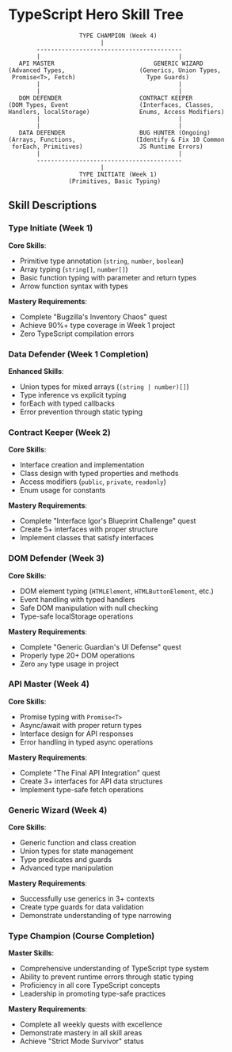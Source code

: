 # TypeScript Hero Skill Tree

```
                    TYPE CHAMPION (Week 4)
                          |
        -----------------------------------------
        |                                       |
   API MASTER                            GENERIC WIZARD
(Advanced Types,                     (Generics, Union Types,
 Promise<T>, Fetch)                    Type Guards)
        |                                       |
        |                                       |
   DOM DEFENDER                      CONTRACT KEEPER
(DOM Types, Event                    (Interfaces, Classes,
Handlers, localStorage)              Enums, Access Modifiers)
        |                                       |
        |                                       |
   DATA DEFENDER                     BUG HUNTER (Ongoing)
(Arrays, Functions,                 (Identify & Fix 10 Common
 forEach, Primitives)                JS Runtime Errors)
        |                                       |
        -----------------------------------------
                          |
                    TYPE INITIATE (Week 1)
                 (Primitives, Basic Typing)
```

## Skill Descriptions

### Type Initiate (Week 1)

**Core Skills**:

- Primitive type annotation (`string`, `number`, `boolean`)
- Array typing (`string[]`, `number[]`)
- Basic function typing with parameter and return types
- Arrow function syntax with types

**Mastery Requirements**:

- Complete "Bugzilla's Inventory Chaos" quest
- Achieve 90%+ type coverage in Week 1 project
- Zero TypeScript compilation errors

### Data Defender (Week 1 Completion)

**Enhanced Skills**:

- Union types for mixed arrays (`(string | number)[]`)
- Type inference vs explicit typing
- forEach with typed callbacks
- Error prevention through static typing

### Contract Keeper (Week 2)

**Core Skills**:

- Interface creation and implementation
- Class design with typed properties and methods
- Access modifiers (`public`, `private`, `readonly`)
- Enum usage for constants

**Mastery Requirements**:

- Complete "Interface Igor's Blueprint Challenge" quest
- Create 5+ interfaces with proper structure
- Implement classes that satisfy interfaces

### DOM Defender (Week 3)

**Core Skills**:

- DOM element typing (`HTMLElement`, `HTMLButtonElement`, etc.)
- Event handling with typed handlers
- Safe DOM manipulation with null checking
- Type-safe localStorage operations

**Mastery Requirements**:

- Complete "Generic Guardian's UI Defense" quest
- Properly type 20+ DOM operations
- Zero `any` type usage in project

### API Master (Week 4)

**Core Skills**:

- Promise typing with `Promise<T>`
- Async/await with proper return types
- Interface design for API responses
- Error handling in typed async operations

**Mastery Requirements**:

- Complete "The Final API Integration" quest
- Create 3+ interfaces for API data structures
- Implement type-safe fetch operations

### Generic Wizard (Week 4)

**Core Skills**:

- Generic function and class creation
- Union types for state management
- Type predicates and guards
- Advanced type manipulation

**Mastery Requirements**:

- Successfully use generics in 3+ contexts
- Create type guards for data validation
- Demonstrate understanding of type narrowing

### Type Champion (Course Completion)

**Master Skills**:

- Comprehensive understanding of TypeScript type system
- Ability to prevent runtime errors through static typing
- Proficiency in all core TypeScript concepts
- Leadership in promoting type-safe practices

**Mastery Requirements**:

- Complete all weekly quests with excellence
- Demonstrate mastery in all skill areas
- Achieve "Strict Mode Survivor" status
